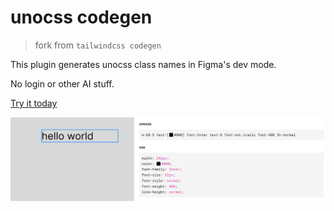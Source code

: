 # unocss codegen

> fork from `tailwindcss codegen`

This plugin generates unocss class names in Figma's dev mode.

No login or other AI stuff.

[Try it today](https://www.figma.com/community/plugin/1309119336695586856)

![image](https://github.com/zouhangwithsweet/figma-to-unocss/blob/unocss/public/demo.png?raw=true)
